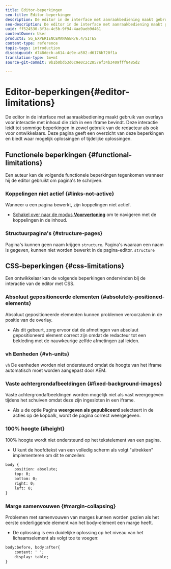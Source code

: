 ```yaml
---
title: Editor-beperkingen
seo-title: Editor-beperkingen
description: De editor in de interface met aanraakbediening maakt gebruik van overlays voor interactie met inhoud die zich in een iframe bevindt. Deze interactie leidt tot sommige beperkingen in zowel gebruik van de redacteur als ook voor ontwikkelaars.
seo-description: De editor in de interface met aanraakbediening maakt gebruik van overlays voor interactie met inhoud die zich in een iframe bevindt. Deze interactie leidt tot sommige beperkingen in zowel gebruik van de redacteur als ook voor ontwikkelaars.
uuid: ff524530-3f3a-4c5b-9f94-4aa9aeb9d461
contentOwner: User
products: SG_EXPERIENCEMANAGER/6.4/SITES
content-type: reference
topic-tags: introduction
discoiquuid: d748decb-a614-4c9e-a502-d6176b720f1a
translation-type: tm+mt
source-git-commit: 9b1b0bd53d6c9e0c2c2857ef34b3409fff8485d2

---
```



# Editor-beperkingen{#editor-limitations}

De editor in de interface met aanraakbediening maakt gebruik van overlays voor interactie met inhoud die zich in een iframe bevindt. Deze interactie leidt tot sommige beperkingen in zowel gebruik van de redacteur als ook voor ontwikkelaars. Deze pagina geeft een overzicht van deze beperkingen en biedt waar mogelijk oplossingen of tijdelijke oplossingen.

## Functionele beperkingen {#functional-limitations}

Een auteur kan de volgende functionele beperkingen tegenkomen wanneer hij de editor gebruikt om pagina&#39;s te schrijven.

### Koppelingen niet actief {#links-not-active}

Wanneer u een pagina [](/help/sites-authoring/editing-content.md)bewerkt, zijn koppelingen niet actief.

* [Schakel over naar de modus **Voorvertoning**](/help/sites-authoring/editing-content.md#preview-mode) om te navigeren met de koppelingen in de inhoud.

### Structuurpagina&#39;s {#structure-pages}

Pagina&#39;s kunnen geen naam krijgen `structure`. Pagina&#39;s waaraan een naam is gegeven, kunnen niet worden bewerkt in de pagina-editor. `structure`

## CSS-beperkingen {#css-limitations}

Een ontwikkelaar kan de volgende beperkingen ondervinden bij de interactie van de editor met CSS.

### Absoluut gepositioneerde elementen {#absolutely-positioned-elements}

Absoluut gepositioneerde elementen kunnen problemen veroorzaken in de positie van de overlay.

* Als dit gebeurt, zorg ervoor dat de afmetingen van absoluut gepositioneerd element correct zijn omdat de redacteur tot een bekleding met de nauwkeurige zelfde afmetingen zal leiden.

### vh Eenheden {#vh-units}

`vh` De eenheden worden niet ondersteund omdat de hoogte van het iframe automatisch moet worden aangepast door AEM.

### Vaste achtergrondafbeeldingen {#fixed-background-images}

Vaste achtergrondafbeeldingen worden mogelijk niet als vast weergegeven tijdens het schuiven omdat deze zijn ingesloten in een iframe.

* Als u de optie Pagina **weergeven als gepubliceerd** selecteert in de acties op de kopbalk, wordt de pagina correct weergegeven.

### 100% hoogte {#height}

100% hoogte wordt niet ondersteund op het tekstelement van een pagina.

* U kunt de hoofdtekst van een volledig scherm als volgt &quot;uitrekken&quot; implementeren om dit te omzeilen:

```xml
body {
    position: absolute;
    top: 0;
    bottom: 0;
    right: 0;
    left: 0;
}
```

### Marge samenvouwen {#margin-collapsing}

Problemen met samenvouwen van marges kunnen worden gezien als het eerste onderliggende element van het body-element een marge heeft.

* De oplossing is een duidelijke oplossing op het niveau van het lichaamselement als volgt toe te voegen:

```xml
body:before, body:after{
    content: ' ';
    display: table;
}
```

